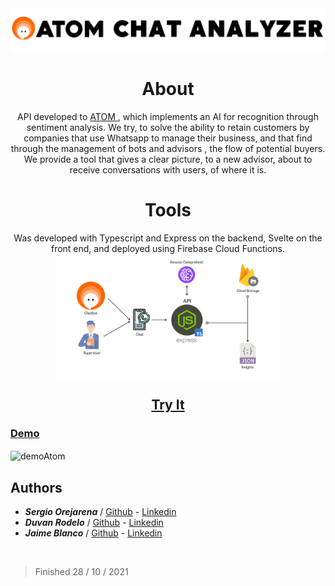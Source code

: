 <div>
  <img src="https://github.com/SergioO21/Atom-Sentiment-API/blob/main/web-page/public/static/logo-title.png" alt="Logo"/>
</div>

<div align="center">

# About
API developed to <a href="https://atomchat.io/"> ATOM </a>, which implements an AI for recognition through sentiment analysis. We try, to solve the ability to retain customers by companies that use Whatsapp to manage their business, and that find through the management of bots and advisors , the flow of potential buyers. We provide a tool that gives a clear picture, to a new advisor, about to receive conversations with users, of where it is.
</br>

# Tools
Was developed with Typescript and Express on the backend, Svelte on the front end, and deployed using Firebase Cloud Functions.
<img src="https://github.com/SergioO21/Atom-Sentiment-API/blob/main/web-page/public/static/Atom-chat-analyzer-presentation.png" alt="toolsAtom" style="width:360px; height:200px;" align="center">

## <a href="https://sentiment-api-10a01.firebaseapp.com/" target="blank"> Try It </a>
</div>

### <a href="https://youtu.be/Hu_2LWR87uQ" targe="blank"> Demo </a>

<img src="https://github.com/SergioO21/Atom-Sentiment-API/blob/main/web-page/public/static/demo_atom.gif" alt="demoAtom" align="center">



<h2> Authors</h2>

 - ***Sergio Orejarena*** / [Github](https://github.com/SergioO21) - [Linkedin](https://www.linkedin.com/in/sergio-or/)  
 - ***Duvan Rodelo*** / [Github](https://github.com/Rode1o) - [Linkedin](https://www.linkedin.com/in/duvanrode1o/)  
 - ***Jaime Blanco*** / [Github](https://github.com/jblanco75) - [Linkedin](https://www.linkedin.com/in/jaime-arturo-blanco-gutierrez-8346069/)  
<br>

> Finished 28 / 10 / 2021

